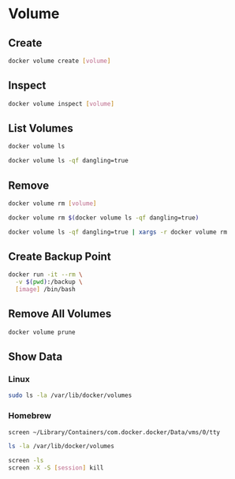 # Volume

## Create

```sh
docker volume create [volume]
```

## Inspect

```sh
docker volume inspect [volume]
```

## List Volumes

```sh
docker volume ls
```

```sh
docker volume ls -qf dangling=true
```

## Remove

```sh
docker volume rm [volume]
```

```sh
docker volume rm $(docker volume ls -qf dangling=true)
```

```sh
docker volume ls -qf dangling=true | xargs -r docker volume rm
```

## Create Backup Point

```sh
docker run -it --rm \
  -v $(pwd):/backup \
  [image] /bin/bash
```

## Remove All Volumes

```sh
docker volume prune
```

## Show Data

### Linux

```sh
sudo ls -la /var/lib/docker/volumes
```

### Homebrew

```sh
screen ~/Library/Containers/com.docker.docker/Data/vms/0/tty
```

```sh
ls -la /var/lib/docker/volumes
```

```sh
screen -ls
screen -X -S [session] kill
```
